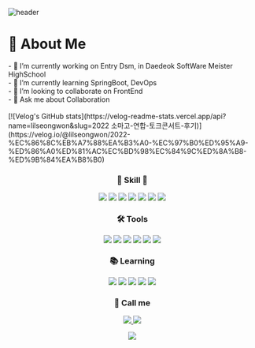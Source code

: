 <meta name="viewport" content="width=device-width, initial-scale=1">
<link rel="stylesheet" href="github-markdown.css">

![header](https://capsule-render.vercel.app/api?type=Waving&color=auto&height=350&section=header&text=lilseongwon%&fontSize=90)

<h1>💬 About Me</h1>
- 🔭 I’m currently working on Entry Dsm, in Daedeok SoftWare Meister HighSchool <br/>
- 🌱 I’m currently learning SpringBoot, DevOps<br/>
- 👯 I’m looking to collaborate on FrontEnd<br/>
- 💬 Ask me about Collaboration<br/>

<br/>
[![Velog's GitHub stats](https://velog-readme-stats.vercel.app/api?name=lilseongwon&slug=2022 소마고-연합-토크콘서트-후기)](https://velog.io/@lilseongwon/2022-%EC%86%8C%EB%A7%88%EA%B3%A0-%EC%97%B0%ED%95%A9-%ED%86%A0%ED%81%AC%EC%BD%98%EC%84%9C%ED%8A%B8-%ED%9B%84%EA%B8%B0)

<h3 align='center'>🔨 Skill 🔧</h3>
<p align='center'>
  <img src="https://img.shields.io/badge/C-A8B9CC?style=flat-square&logo=C&logoColor=white"/>
    <img src="https://img.shields.io/badge/Python-3776AB?style=flat-square&logo=Python&logoColor=white"/>
  <img src="https://img.shields.io/badge/Java-007396?style=flat-square&logo=Java&logoColor=white"/>
  <img src="https://img.shields.io/badge/Spring Boot-6DB33F?style=flat-square&logo=Spring&logoColor=white"/>
  <img src="https://img.shields.io/badge/MySQL-4479A1?style=flat-square&logo=MySQL&logoColor=white"/>
  <img src="https://img.shields.io/badge/Amazon AWS-232F3E?style=flat-square&logo=Amazon-AWS&logoColor=white"/>
  <img src="https://img.shields.io/badge/Redis-DC382D?style=flat-square&logo=Redis&logoColor=white"/>


  
<h3 align='center'>🛠️ Tools</h3>
<p align='center'>
  <img src="https://img.shields.io/badge/IntelliJ IDEA-000000?style=flat-square&logo=IntelliJ-IDEA&logoColor=white"/>
  <img src="https://img.shields.io/badge/Visual Studio Code-007ACC?style=flat-square&logo=Visual-Studio-Code&logoColor=white"/>
  <img src="https://img.shields.io/badge/Notion-000000?style=flat-square&logo=Notion&logoColor=white"/>
  <img src="https://img.shields.io/badge/Postman-FF6C37?style=flat-square&logo=Postman&logoColor=white"/>
  <img src="https://img.shields.io/badge/GitKraken-179287?style=flat-square&logo=GitKraken&logoColor=white"/>
  <img src="https://img.shields.io/badge/Docker-2496ED?style=flat-square&logo=Docker&logoColor=white"/>
  
<h3 align='center'>📚 Learning</h3>
    <p align='center'>
  <img src="https://img.shields.io/badge/Java-007396?style=flat-square&logo=Java&logoColor=white"/>
  <img src="https://img.shields.io/badge/C-A8B9CC?style=flat-square&logo=C&logoColor=white"/>
  <img src="https://img.shields.io/badge/Spring Boot-6DB33F?style=flat-square&logo=Spring&logoColor=white"/>
  <img src="https://img.shields.io/badge/MySQL-4479A1?style=flat-square&logo=MySQL&logoColor=white"/>
  <img src="https://img.shields.io/badge/Amazon AWS-232F3E?style=flat-square&logo=Amazon-AWS&logoColor=white"/>
  
<h3 align='center'>📧 Call me</h3>
<p align='center'>
<p align='center'>
  <a href="mailto:seongwon1290@dsm.hs.kr" target="_bvank">
      <img src="https://img.shields.io/badge/Gmail-EA4335?style=flat-square&logo=Gmail&logoColor=white"/>
  <a href="https://www.instagram.com/seong_one111/" target="_bvank">
      <img src="https://img.shields.io/badge/Instagram-E4405F?style=flat-square&logo=Instagram&logoColor=white"/>
  
  <p align='center'>
    <img src="https://github-readme-stats.vercel.app/api?username=lilseongwon&theme=dark&show_icons=true">
    
</p>


